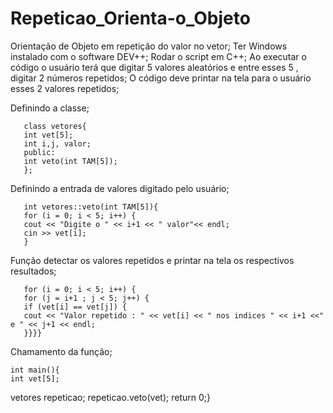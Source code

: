 # Repeticao_Orienta-o_Objeto
Orientação de Objeto em repetição do valor no vetor;
Ter Windows instalado com o software DEV++; 
Rodar o script em C++;
Ao executar o código o usuário terá que digitar 5 valores aleatórios e entre esses 5 , digitar 2 números repetidos;
O código deve printar na tela para o usuário esses 2 valores repetidos;

Definindo a classe;
 
       class vetores{
       int vet[5]; 
       int i,j, valor;
       public: 
       int veto(int TAM[5]);
       };

Definindo a entrada de valores digitado pelo usuário;

       int vetores::veto(int TAM[5]){
       for (i = 0; i < 5; i++) {
       cout << "Digite o " << i+1 << " valor"<< endl;
       cin >> vet[i];
       }
     
Função detectar os valores repetidos e printar na tela os respectivos resultados;

       for (i = 0; i < 5; i++) {
       for (j = i+1 ; j < 5; j++) {
       if (vet[i] == vet[j]) {
       cout << "Valor repetido : " << vet[i] << " nos indices " << i+1 <<" e " << j+1 << endl;
       }}}}
           
       
Chamamento da função;

    int main(){
    int vet[5];
   vetores repeticao;
   repeticao.veto(vet);
    return 0;}
